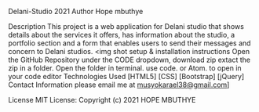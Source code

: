 Delani-Studio 2021
Author
Hope mbuthye

Description
This project is a web application for Delani studio that shows details about the services it offers, has information about the studio, a portfolio section and a form that enables users to send their messages and concern to Delani studios.
<img shot
setup & installation instructions
Open the GitHub Repository
under the CODE dropdown, download zip
extact the zip in a folder.
Open the folder in terminal.
use code. or Atom. to open in your code editor
Technologies Used
[HTML5]
[CSS]
[Bootstrap]
[jQuery]
Contact Information
please email me at musyokarael38@gmail.com]

License
MIT License:
Copyright (c) 2021 HOPE MBUTHYE
